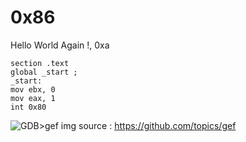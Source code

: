 # 0x86

Hello World Again !, 0xa

```assembly
section .text
global _start ; 
_start:     
mov ebx, 0  
mov eax, 1  
int 0x80    
```



![GDB>gef](https://repository-images.githubusercontent.com/188014223/adeee780-dfe9-11e9-83c4-0010d9155b49)
img source : https://github.com/topics/gef
